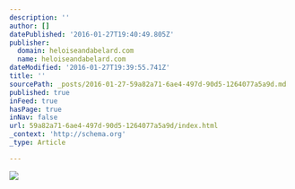 ```yaml
---
description: ''
author: []
datePublished: '2016-01-27T19:40:49.805Z'
publisher:
  domain: heloiseandabelard.com
  name: heloiseandabelard.com
dateModified: '2016-01-27T19:39:55.741Z'
title: ''
sourcePath: _posts/2016-01-27-59a82a71-6ae4-497d-90d5-1264077a5a9d.md
published: true
inFeed: true
hasPage: true
inNav: false
url: 59a82a71-6ae4-497d-90d5-1264077a5a9d/index.html
_context: 'http://schema.org'
_type: Article

---
```

![](http://heloiseandabelard.com/Images/Quotes-if_i_am.jpg)